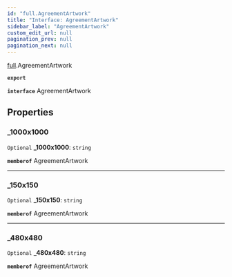 ```yaml
---
id: "full.AgreementArtwork"
title: "Interface: AgreementArtwork"
sidebar_label: "AgreementArtwork"
custom_edit_url: null
pagination_prev: null
pagination_next: null
---
```


[full](../namespaces/full.md).AgreementArtwork

**`export`**

**`interface`** AgreementArtwork

## Properties

### \_1000x1000

 `Optional` **\_1000x1000**: `string`

**`memberof`** AgreementArtwork

___

### \_150x150

 `Optional` **\_150x150**: `string`

**`memberof`** AgreementArtwork

___

### \_480x480

 `Optional` **\_480x480**: `string`

**`memberof`** AgreementArtwork
